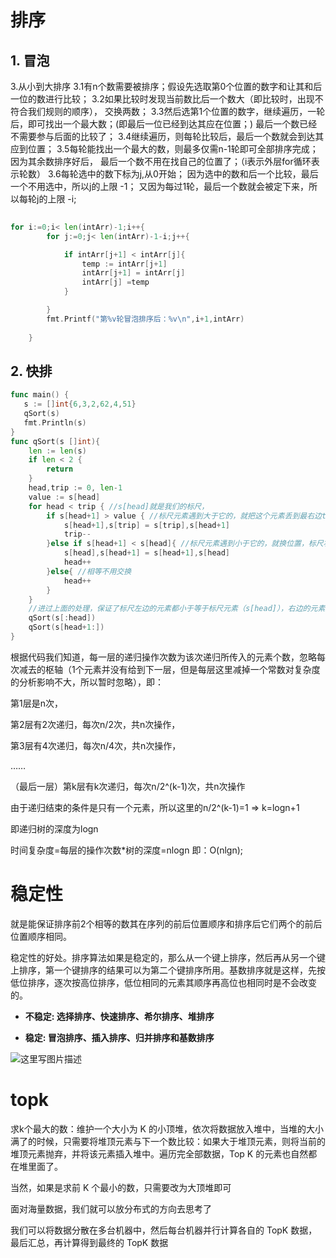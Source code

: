 # 排序

## 1. 冒泡

3.从小到大排序
3.1有n个数需要被排序；假设先选取第0个位置的数字和让其和后一位的数进行比较；
3.2如果比较时发现当前数比后一个数大（即比较时，出现不符合我们规则的顺序），
	交换两数；
3.3然后选第1个位置的数字，继续遍历，一轮后，即可找出一个最大数；(即最后一位已经到达其应在位置；)
	最后一个数已经不需要参与后面的比较了；
3.4继续遍历，则每轮比较后，最后一个数就会到达其应到位置；
3.5每轮能找出一个最大的数，则最多仅需n-1轮即可全部排序完成；因为其余数排序好后，
	最后一个数不用在找自己的位置了；（i表示外层for循环表示轮数）
3.6每轮选中的数下标为j,从0开始；
	因为选中的数和后一个比较，最后一个不用选中，所以j的上限 -1；
	又因为每过1轮，最后一个数就会被定下来，所以每轮j的上限 -i;

```go
	
for i:=0;i< len(intArr)-1;i++{
		for j:=0;j< len(intArr)-1-i;j++{

			if intArr[j+1] < intArr[j]{
				temp := intArr[j+1]
				intArr[j+1] = intArr[j]
				intArr[j] =temp
			}

		}
		fmt.Printf("第%v轮冒泡排序后：%v\n",i+1,intArr)
		
	}
```



## 2. 快排

```go
func main() {
   s := []int{6,3,2,62,4,51}
   qSort(s)
   fmt.Println(s)
}
func qSort(s []int){
    len := len(s)
    if len < 2 {
        return
    }
    head,trip := 0, len-1
    value := s[head]
    for head < trip { //s[head]就是我们的标尺，
        if s[head+1] > value { //标尺元素遇到大于它的，就把这个元素丢到最右边trip
            s[head+1],s[trip] = s[trip],s[head+1]
            trip--
        }else if s[head+1] < s[head]{ //标尺元素遇到小于它的，就换位置，标尺右移动一位。
            s[head],s[head+1] = s[head+1],s[head]
            head++
        }else{ //相等不用交换
            head++
        }
    }
    //进过上面的处理，保证了标尺左边的元素都小于等于标尺元素（s[head]），右边的元素大于等于标尺元素。
    qSort(s[:head])
    qSort(s[head+1:])
}
```

根据代码我们知道，每一层的递归操作次数为该次递归所传入的元素个数，忽略每次减去的枢轴（1个元素并没有给到下一层，但是每层这里减掉一个常数对复杂度的分析影响不大，所以暂时忽略），即：

第1层是n次，

第2层有2次递归，每次n/2次，共n次操作，

第3层有4次递归，每次n/4次，共n次操作，

……

（最后一层）第k层有k次递归，每次n/2^(k-1)次，共n次操作

由于递归结束的条件是只有一个元素，所以这里的n/2^(k-1)=1   =>   k=logn+1 

即递归树的深度为logn

时间复杂度=每层的操作次数*树的深度=nlogn 即：O(nlgn);







# 稳定性

   就是能保证排序前2个相等的数其在序列的前后位置顺序和排序后它们两个的前后位置顺序相同。

   稳定性的好处。排序算法如果是稳定的，那么从一个键上排序，然后再从另一个键上排序，第一个键排序的结果可以为第二个键排序所用。基数排序就是这样，先按低位排序，逐次按高位排序，低位相同的元素其顺序再高位也相同时是不会改变的。



- **不稳定: 选择排序、快速排序、希尔排序、堆排序**

- **稳定: 冒泡排序、插入排序、归并排序和基数排序**

![这里写图片描述](https://gitee.com/lzw657434763/pictures/raw/master/Blog/20220302104830.png)



# topk

求k个最大的数：维护一个大小为 K 的小顶堆，依次将数据放入堆中，当堆的大小满了的时候，只需要将堆顶元素与下一个数比较：如果大于堆顶元素，则将当前的堆顶元素抛弃，并将该元素插入堆中。遍历完全部数据，Top K 的元素也自然都在堆里面了。

当然，如果是求前 K 个最小的数，只需要改为大顶堆即可



面对海量数据，我们就可以放分布式的方向去思考了

我们可以将数据分散在多台机器中，然后每台机器并行计算各自的 TopK 数据，最后汇总，再计算得到最终的 TopK 数据
